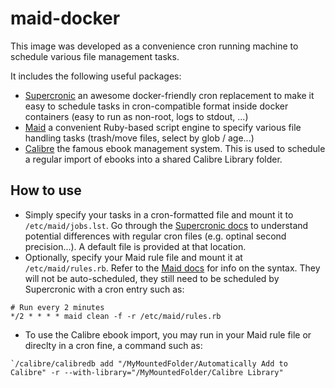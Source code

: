 # maid-docker

This image was developed as a convenience cron running machine to schedule various file management tasks.

It includes the following useful packages:

- [Supercronic](https://github.com/aptible/supercronic) an awesome docker-friendly cron replacement to make it easy to schedule tasks in cron-compatible format inside docker containers (easy to run as non-root, logs to stdout, ...)
- [Maid](https://github.com/benjaminoakes/maid) a convenient Ruby-based script engine to specify various file handling tasks (trash/move files, select by glob / age...)
- [Calibre](https://calibre-ebook.com/) the famous ebook management system. This is used to schedule a regular import of ebooks into a shared Calibre Library folder.

## How to use

- Simply specify your tasks in a cron-formatted file and mount it to `/etc/maid/jobs.lst`. Go through the [Supercronic docs](https://github.com/aptible/supercronic) to understand potential differences with regular cron files (e.g. optinal second precision...). A default file is provided at that location.
- Optionally, specify your Maid rule file and mount it at `/etc/maid/rules.rb`. Refer to the [Maid docs](https://github.com/benjaminoakes/maid) for info on the syntax. They will not be auto-scheduled, they still need to be scheduled by Supercronic with a cron entry such as:

```
# Run every 2 minutes
*/2 * * * * maid clean -f -r /etc/maid/rules.rb
```

- To use the Calibre ebook import, you may run in your Maid rule file or direclty in a cron fine, a command such as:

```
`/calibre/calibredb add "/MyMountedFolder/Automatically Add to Calibre" -r --with-library="/MyMountedFolder/Calibre Library"
```
